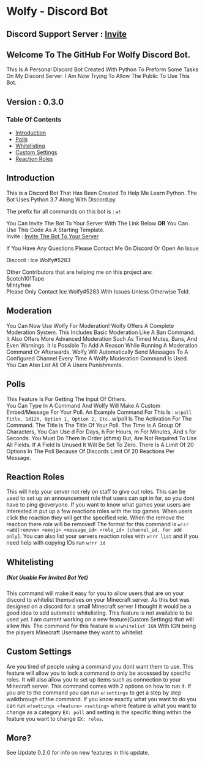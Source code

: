# Wolfy - Discord Bot
## Discord Support Server : [Invite](https://discord.gg/f39cJ9D)
## Welcome To The GitHub For Wolfy Discord Bot.
This Is A Personal Discord Bot Created With Python To Preform Some Tasks On My Discord Server.
I Am Now Trying To Allow The Public To Use This Bot.

## Version : 0.3.0

### Table Of Contents
- [Introduction](#introduction)
- [Polls](#polls)
- [Whitelisting](#whitelisting)
- [Custom Settings](#custom-Settings)
- [Reaction Roles](#reaction-roles)


## Introduction
This is a Discord Bot That Has Been Created To Help Me Learn Python.
The Bot Uses Python 3.7 Along With Discord.py.

The prefix for all commands on this bot is : `w!`

You Can Invite The Bot To Your Server With The Link Below **OR** You Can Use This Code As A Starting Template.<br>
Invite : [Invite The Bot To Your Server](https://discord.com/api/oauth2/authorize?client_id=714954765368295486&permissions=126016&scope=bot)

If You Have Any Questions Please Contact Me On Discord Or Open An Issue

Discord : Ice Wolfy#5283

Other Contributors that are helping me on this project are:<br>
Scotch101Tape<br>
Mintyfree<br>
Please Only Contact Ice Wolfy#5283 With Issues Unless Otherwise Told.


## Moderation
You Can Now Use Wolfy For Moderation! Wolfy Offers A Complete Moderation System.
This Includes Basic Moderation Like A Ban Command. It Also Offers More Advanced
Moderation Such As Timed Mutes, Bans, And Even Warnings. It Is Possible To Add A Reason While
Running A Moderation Command Or Afterwards. Wolfy Will Automatically Send Messages 
To A Configured Channel Every Time A Wolfy Moderation Command Is Used. You Can Also
List All Of A Users Punishments.


## Polls
This Feature Is For Getting The Input Of Others.<br>
You Can Type In A Command And Wolfy Will Make A Custom Embed/Message For Your Poll.
An Example Command For This Is : `w!poll Title, 1d12h, Option 1, Option 2, Etc.`
w!poll Is The Activation For The Command. The Title is The Title Of Your Poll.
The Time Is A Group Of Characters, You Can Use d For Days, h For Hours, m For Minutes, And s for Seconds. 
You Must Do Them In Order (dhms) But, Are Not Required To Use All Fields. If A Field Is Unused It Will Be Set To Zero. 
There Is A Limit Of 20 Options In The Poll Because Of Discords Limit Of 20 Reactions Per Message.


## Reaction Roles
This will help your server not rely on staff to give out roles.
This can be used to set up an announcement role that users can opt in for, so you dont have to ping @everyone. 
If you want to know what games your users are interested in put up a few reactions roles with the top games.
When users click the reaction they will get the specified role. When the remove the reaction there role will be removed!
The format for this command is `w!rr <add|remove> <emoji> <message_id> <role_id> [channel_id, for add only]`.
You can also list your servers reaction roles with `w!rr list` and if you need help with copying IDs run `w!rr id`


## Whitelisting 
##### (Not Usable For Invited Bot *Yet*)
This command will make it easy for you to allow users that are on your discord to whitelist themselves on your
Minecraft server. As this bot was designed on a discord for a small Minecraft server I thought it would be a 
good idea to add automatic whitelisting. This feature is not available to be used *yet.*
I am current working on a new feature(Custom Settings) that will allow this.
The command for this feature is `w!whitelist IGN` With IGN being the players Minecraft Username they want to whitelist



## Custom Settings 
Are you tired of people using a command you dont want them to use.
This feature will allow you to lock a command to only be accessed by specific roles. 
It will also allow you to set up items such as connection to your Minecraft server.
This command comes with 2 options on how to run it. If you are to the command you 
can run `w!settings` to get a step by step walkthrough of the command. 
If you know exactly what you want to do you can run `w!settings <feature> <setting>` 
where feature is what you want to change as a category `EX: poll` and setting is the 
specific thing within the feature you want to change `EX: roles`.



## More?
See Update 0.2.0 for info on new features in this update.